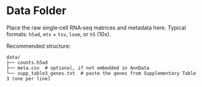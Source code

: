 # Data Folder

Place the raw single‑cell RNA‑seq matrices and metadata here.
Typical formats: `h5ad`, `mtx` + `tsv`, `loom`, or `h5` (10x).

Recommended structure:
```
data/
├── counts.h5ad
├── meta.csv  # optional, if not embedded in AnnData
└── supp_table3_genes.txt  # paste the genes from Supplementary Table 3 (one per line)
```

